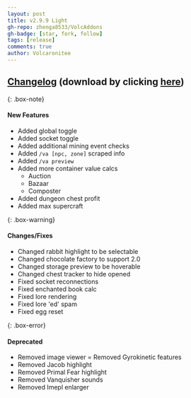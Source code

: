 ```yaml
---
layout: post
title: v2.9.9 Light
gh-repo: zhenga8533/VolcAddons
gh-badge: [star, fork, follow]
tags: [release]
comments: true
author: Volcaronitee
---
```


## [Changelog](https://github.com/zhenga8533/VolcAddons/releases/tag/v2.9.9) (download by clicking [here](https://github.com/zhenga8533/VolcAddons/releases/download/v2.9.9/VolcAddons.zip))

{: .box-note}
#### New Features
- Added global toggle
- Added socket toggle
- Added additional mining event checks
- Added `/va [npc, zone]` scraped info
- Added `/va preview`
- Added more container value calcs
   - Auction
   - Bazaar
   - Composter
- Added dungeon chest profit
- Added max supercraft

{: .box-warning}
#### Changes/Fixes
- Changed rabbit highlight to be selectable
- Changed chocolate factory to support 2.0
- Changed storage preview to be hoverable
- Changed chest tracker to hide opened
- Fixed socket reconnections
- Fixed enchanted book calc
- Fixed lore rendering
- Fixed lore 'ed' spam
- Fixed egg reset

{: .box-error}
#### Deprecated
- Removed image viewer
= Removed Gyrokinetic features
- Removed Jacob highlight
- Removed Primal Fear highlight
- Removed Vanquisher sounds
- Removed Imepl enlarger
